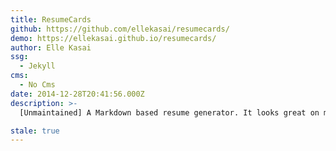```yaml
---
title: ResumeCards
github: https://github.com/ellekasai/resumecards/
demo: https://ellekasai.github.io/resumecards/
author: Elle Kasai
ssg:
  - Jekyll
cms:
  - No Cms
date: 2014-12-28T20:41:56.000Z
description: >-
  [Unmaintained] A Markdown based resume generator. It looks great on mobile/desktop and can be saved as PDF.

stale: true
---
```

